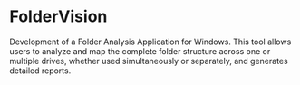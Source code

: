 # FolderVision
Development of a Folder Analysis Application for Windows. This tool allows users to analyze and map the complete folder structure across one or multiple drives, whether used simultaneously or separately, and generates detailed reports.
